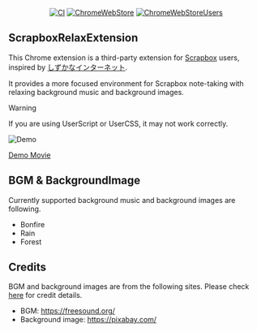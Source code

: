 <div align="center">

[![CI][ci-badge]][ci-url]
[![ChromeWebStore][chrome-web-store-badge]][chrome-web-store-url]
[![ChromeWebStoreUsers][chrome-web-store-users-badge]][chrome-web-store-url]

[ci-badge]: https://github.com/okaryo/ScrapboxRelaxExtension/actions/workflows/ci.yml/badge.svg
[ci-url]: https://github.com/okaryo/ScrapboxRelaxExtension/actions/workflows/ci.yml
[chrome-web-store-badge]: https://img.shields.io/chrome-web-store/v/ajhaonkibiijdbhkbnbpgbhekplfkjna
[chrome-web-store-url]: https://chromewebstore.google.com/detail/scrapboxrelaxextension/ajhaonkibiijdbhkbnbpgbhekplfkjna
[chrome-web-store-users-badge]: https://img.shields.io/chrome-web-store/users/ajhaonkibiijdbhkbnbpgbhekplfkjna

</div>

## ScrapboxRelaxExtension

This Chrome extension is a third-party extension for [Scrapbox](https://scrapbox.io/product) users, inspired by [しずかなインターネット](https://sizu.me/home).

It provides a more focused environment for Scrapbox note-taking with relaxing background music and background images.

>[!WARNING] 
>If you are using UserScript or UserCSS, it may not work correctly.

![Demo](https://github.com/okaryo/ScrapboxRelaxExtension/assets/44517313/41dcae1f-5cbd-4995-8fef-27313212ef5d)

[Demo Movie](https://www.youtube.com/watch?v=XhwS2fl0PNA)

## BGM & BackgroundImage

Currently supported background music and background images are following.

* Bonfire
* Rain
* Forest

## Credits

BGM and background images are from the following sites. Please check [here](https://github.com/okaryo/ScrapboxRelaxExtension/blob/main/CREDITS.md) for credit details.

* BGM: https://freesound.org/
* Background image: https://pixabay.com/

